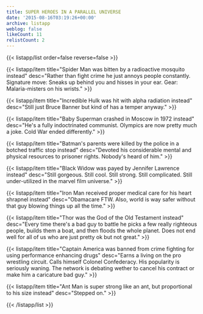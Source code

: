 ```yaml
---
title: SUPER HEROES IN A PARALLEL UNIVERSE
date: '2015-08-16T03:19:26+00:00'
archive: listapp
weblog: false
likeCount: 11
relistCount: 2
---
```



{{< listapp/list order=false reverse=false >}}

   {{< listapp/item title="Spider Man was bitten by a radioactive mosquito instead"
      desc="Rather than fight crime he just annoys people constantly. Signature move: Sneaks up behind you and hisses in your ear. Gear: Malaria-misters on his wrists." >}}

   {{< listapp/item title="Incredible Hulk was hit with alpha radiation instead"
      desc="Still just Bruce Banner but kind of has a temper anyway." >}}

   {{< listapp/item title="Baby Superman crashed in Moscow in 1972 instead"
      desc="He's a fully indoctrinated communist. Olympics are now pretty much a joke. Cold War ended differently." >}}

   {{< listapp/item title="Batman's parents were killed by the police in a botched traffic stop instead"
      desc="Devoted his considerable mental and physical resources to prisoner rights. Nobody's heard of him." >}}

   {{< listapp/item title="Black Widow was payed by Jennifer Lawrence instead"
      desc="Still gorgeous. Still cool. Still strong. Still complicated. Still under-utilized in the marvel film universe." >}}

   {{< listapp/item title="Iron Man received proper medical care for his heart shrapnel instead"
      desc="Obamacare FTW. Also, world is way safer without that guy blowing things up all the time." >}}

   {{< listapp/item title="Thor was the God of the Old Testament instead"
      desc="Every time there's a bad guy to battle he picks a few really righteous people, builds them a boat, and then floods the whole planet. Does not end well for all of us who are just pretty ok but not great." >}}

   {{< listapp/item title="Captain America was banned from crime fighting for using performance enhancing drugs"
      desc="Earns a living on the pro wrestling circuit. Calls himself Colonel Confederacy. His popularity is seriously waning. The network is debating wether to cancel his contract or make him a caricature bad guy." >}}

   {{< listapp/item title="Ant Man is super strong like an ant, but proportional to his size instead"
      desc="Stepped on." >}}

{{< /listapp/list >}}
